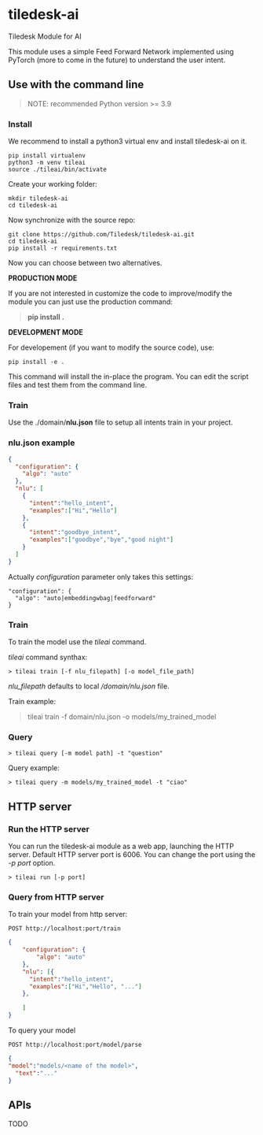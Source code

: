 # tiledesk-ai
Tiledesk Module for AI

This module uses a simple Feed Forward Network implemented using PyTorch (more to come in the future) to understand the user intent.


## Use with the command line

> NOTE: recommended Python version >= 3.9

### Install

We recommend to install a python3 virtual env and install tiledesk-ai on it.
 ```
 pip install virtualenv
 python3 -m venv tileai
 source ./tileai/bin/activate
 ```

Create your working folder:

```
mkdir tiledesk-ai
cd tiledesk-ai
```

Now synchronize with the source repo:

```
git clone https://github.com/Tiledesk/tiledesk-ai.git
cd tiledesk-ai
pip install -r requirements.txt
```

Now you can choose between two alternatives.

**PRODUCTION MODE**

If you are not interested in customize the code to improve/modify the module you can just
use the production command:

> **pip install .**


**DEVELOPMENT MODE**

For developement (if you want to modify the source code), use:
```
pip install -e .
```
This command will install the in-place the program. You can edit the script files and test them from the command line.

### Train

Use the ./domain/**nlu.json** file to setup all intents train in your project.

### nlu.json example

```json
{
  "configuration": {
    "algo": "auto"
  },
  "nlu": [
    {	
      "intent":"hello_intent",
      "examples":["Hi","Hello"]
    },
    {	
      "intent":"goodbye_intent",
      "examples":["goodbye","bye","good night"]
    }
  ]
}
```

Actually *configuration* parameter only takes this settings:

```
"configuration": {
  "algo": "auto|embeddingwbag|feedforward"
}
```


### Train
To train the model use the *tileai* command.

*tileai* command synthax:

```
> tileai train [-f nlu_filepath] [-o model_file_path]
```

*nlu_filepath* defaults to local */domain/nlu.json* file.

Train example:

> tileai train -f domain/nlu.json -o models/my_trained_model

### Query

```shell
> tileai query [-m model path] -t "question"
```

Query example:

```shell
> tileai query -m models/my_trained_model -t "ciao"
```

## HTTP server

### Run the HTTP server

You can run the tiledesk-ai module as a web app, launching the HTTP server.
Default HTTP server port is 6006. You can change the port using the _-p port_ option.

```shell
> tileai run [-p port]
```

### Query from HTTP server
To train your model from http server:
```
POST http://localhost:port/train
```
```json
{
	"configuration": {
		"algo": "auto"
	},
	"nlu": [{	
      "intent":"hello_intent",
      "examples":["Hi","Hello", "..."]
	},

	]
}
```

To query your model
```shell
POST http://localhost:port/model/parse
```
```json
{
"model":"models/<name of the model>",
  "text":"..."
}
```

## APIs

TODO
